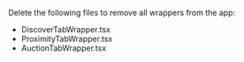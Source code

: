 Delete the following files to remove all wrappers from the app:
- DiscoverTabWrapper.tsx
- ProximityTabWrapper.tsx
- AuctionTabWrapper.tsx
